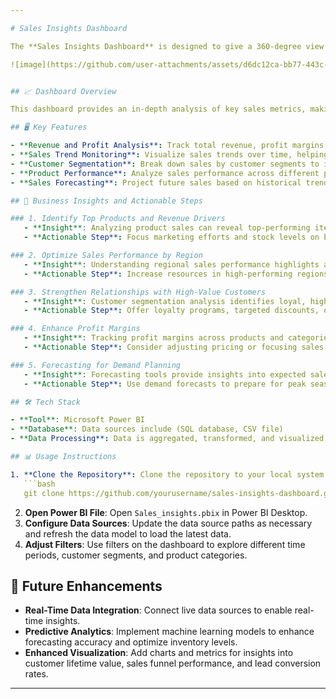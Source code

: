 ```yaml
---

# Sales Insights Dashboard

The **Sales Insights Dashboard** is designed to give a 360-degree view of the sales performance of a Computer Hardware Company. With data-driven insights, this dashboard will help the businesse understand revenue streams, identify high-value customers, monitor sales trends, and optimize strategies to increase profitability.

![image](https://github.com/user-attachments/assets/d6dc12ca-bb77-443c-903a-726789a3a4ba)


## 📈 Dashboard Overview

This dashboard provides an in-depth analysis of key sales metrics, making it easier to track overall performance, spot trends, and make informed decisions. By consolidating critical sales data, this dashboard helps you understand your top-performing products, identify potential bottlenecks, and focus on areas that maximize revenue.

## 🖥️ Key Features

- **Revenue and Profit Analysis**: Track total revenue, profit margins, and identify the most and least profitable products.
- **Sales Trend Monitoring**: Visualize sales trends over time, helping you understand seasonality, peak periods, and growth trajectories.
- **Customer Segmentation**: Break down sales by customer segments to identify high-value customers and prioritize key accounts.
- **Product Performance**: Analyze sales performance across different product categories and regions.
- **Sales Forecasting**: Project future sales based on historical trends to aid in inventory and resource planning.

## 🚀 Business Insights and Actionable Steps

### 1. Identify Top Products and Revenue Drivers
   - **Insight**: Analyzing product sales can reveal top-performing items and categories.
   - **Actionable Step**: Focus marketing efforts and stock levels on best-selling products, and consider bundling popular items with underperforming ones to drive additional sales.

### 2. Optimize Sales Performance by Region
   - **Insight**: Understanding regional sales performance highlights areas with growth potential or underperformance.
   - **Actionable Step**: Increase resources in high-performing regions or strategize marketing efforts to boost sales in lower-performing areas.

### 3. Strengthen Relationships with High-Value Customers
   - **Insight**: Customer segmentation analysis identifies loyal, high-spending customers.
   - **Actionable Step**: Offer loyalty programs, targeted discounts, or exclusive products to retain and maximize value from top customers.

### 4. Enhance Profit Margins
   - **Insight**: Tracking profit margins across products and categories shows where you’re generating the most value.
   - **Actionable Step**: Consider adjusting pricing or focusing sales efforts on high-margin products to improve overall profitability.

### 5. Forecasting for Demand Planning
   - **Insight**: Forecasting tools provide insights into expected sales volumes, helping in better inventory and workforce management.
   - **Actionable Step**: Use demand forecasts to prepare for peak seasons and avoid stockouts or overstocking, ensuring an optimized supply chain.

## 🛠️ Tech Stack

- **Tool**: Microsoft Power BI
- **Database**: Data sources include (SQL database, CSV file)
- **Data Processing**: Data is aggregated, transformed, and visualized using Power BI DAX functions and Power Query.

## 📊 Usage Instructions

1. **Clone the Repository**: Clone the repository to your local system using:
   ```bash
   git clone https://github.com/yourusername/sales-insights-dashboard.git
   ```
2. **Open Power BI File**: Open `Sales_insights.pbix` in Power BI Desktop.
3. **Configure Data Sources**: Update the data source paths as necessary and refresh the data model to load the latest data.
4. **Adjust Filters**: Use filters on the dashboard to explore different time periods, customer segments, and product categories.

## 📌 Future Enhancements

- **Real-Time Data Integration**: Connect live data sources to enable real-time insights.
- **Predictive Analytics**: Implement machine learning models to enhance forecasting accuracy and optimize inventory levels.
- **Enhanced Visualization**: Add charts and metrics for insights into customer lifetime value, sales funnel performance, and lead conversion rates.

---
```

